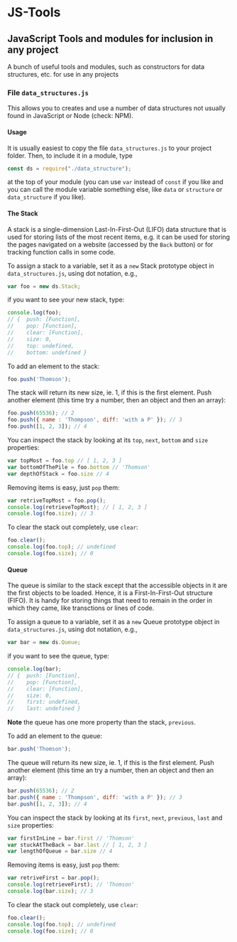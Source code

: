 # JS-Tools

## JavaScript Tools and modules for inclusion in any project

A bunch of useful tools and modules, such as constructors for data structures, etc. for use in any projects

### File `data_structures.js`
This allows you to creates and use a number of data structures not usually found in JavaScript or Node (check: NPM).
#### Usage
It is usually easiest to copy the file `data_structures.js` to your project folder. Then, to include it in a module, type
```javascript
const ds = require("./data_structure");
```
at the top of your module (you can use `var` instead of `const` if you like and you can call the module variable something else, like `data` or `structure` or `data_structure` if you like).

#### The Stack
A stack is a single-dimension Last-In-First-Out (LIFO) data structure that is used for storing lists of the most recent items, e.g. it can be used for storing the pages navigated on a website (accessed by the `Back` button) or for tracking function calls in some code.

To assign a stack to a variable, set it as a `new` Stack prototype object in `data_structures.js`, using dot notation, e.g.,
```javascript
var foo = new ds.Stack;
```
if you want to see your new stack, type:
```javascript
console.log(foo);
// {  push: [Function],
//    pop: [Function],
//    clear: [Function],
//    size: 0,
//    top: undefined,
//    bottom: undefined }
```
To add an element to the stack:
```javascript
foo.push('Thomson');
```
The stack will return its new size, ie. 1, if this is the first element. Push another element (this time try a number, then an object and then an array):
```javascript
foo.push(65536); // 2
foo.push({ name : 'Thompson', diff: 'with a P' }); // 3
foo.push([1, 2, 3]); // 4
```
You can inspect the stack by looking at its `top`, `next`, `bottom` and `size` properties:
```javascript
var topMost = foo.top // [ 1, 2, 3 ]
var bottomOfThePile = foo.bottom // 'Thomson'
var depthOfStack = foo.size // 4
```
Removing items is easy, just `pop` them:
```javascript
var retriveTopMost = foo.pop();
console.log(retrieveTopMost); // [ 1, 2, 3 ]
console.log(foo.size); // 3
```
To clear the stack out completely, use `clear`:
```javascript
foo.clear();
console.log(foo.top); // undefined
console.log(foo.size); // 0
```

#### Queue
The queue is similar to the stack except that the accessible objects in it are the first objects to be loaded. Hence, it is a First-In-First-Out structure (FIFO). It is handy for storing things that need to remain in the order in which they came, like transctions or lines of code.

To assign a queue to a variable, set it as a `new` Queue prototype object in `data_structures.js`, using dot notation, e.g.,
```javascript
var bar = new ds.Queue;
```
if you want to see the queue, type:
```javascript
console.log(bar);
// {  push: [Function],
//    pop: [Function],
//    clear: [Function],
//    size: 0,
//    first: undefined,
//    last: undefined }
```
**Note** the queue has one more property than the stack, `previous`.

To add an element to the queue:
```javascript
bar.push('Thomson');
```
The queue will return its new size, ie. 1, if this is the first element. Push another element (this time an try a number, then an object and then an array):
```javascript
bar.push(65536); // 2
bar.push({ name : 'Thompson', diff: 'with a P' }); // 3
bar.push([1, 2, 3]); // 4
```
You can inspect the stack by looking at its `first`, `next`, `previous`, `last` and `size` properties:
```javascript
var firstInLine = bar.first // 'Thomson'
var stuckAtTheBack = bar.last // [ 1, 2, 3 ]
var lengthOfQueue = bar.size // 4
```
Removing items is easy, just `pop` them:
```javascript
var retriveFirst = bar.pop();
console.log(retrieveFirst); // 'Thomson'
console.log(bar.size); // 3
```
To clear the stack out completely, use `clear`:
```javascript
foo.clear();
console.log(foo.top); // undefined
console.log(foo.size); // 0
```

